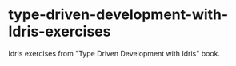 # type-driven-development-with-Idris-exercises
Idris exercises from "Type Driven Development with Idris" book.
